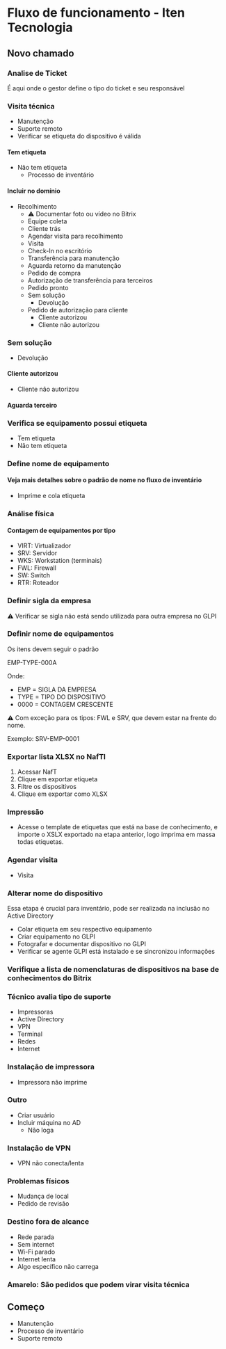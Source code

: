 # Fluxo de funcionamento - Iten Tecnologia

## Novo chamado

### Analise de Ticket

É aqui onde o gestor define o tipo do ticket e seu responsável

### Visita técnica
- Manutenção
- Suporte remoto
- Verificar se etiqueta do dispositivo é válida

#### Tem etiqueta
- Não tem etiqueta 
  - Processo de inventário

#### Incluir no domínio
- Recolhimento
  - ⚠️ Documentar foto ou vídeo no Bitrix
  - Equipe coleta
  - Cliente trás
  - Agendar visita para recolhimento
  - Visita
  - Check-In no escritório
  - Transferência para manutenção
  - Aguarda retorno da manutenção
  - Pedido de compra
  - Autorização de transferência para terceiros
  - Pedido pronto
  - Sem solução
    - Devolução
  - Pedido de autorização para cliente
    - Cliente autorizou
    - Cliente não autorizou

### Sem solução
- Devolução

#### Cliente autorizou
- Cliente não autorizou

#### Aguarda terceiro

### Verifica se equipamento possui etiqueta
- Tem etiqueta
- Não tem etiqueta

### Define nome de equipamento

#### Veja mais detalhes sobre o padrão de nome no fluxo de inventário

- Imprime e cola etiqueta

### Análise física

#### Contagem de equipamentos por tipo
- VIRT: Virtualizador
- SRV: Servidor
- WKS: Workstation (terminais)
- FWL: Firewall
- SW: Switch
- RTR: Roteador

### Definir sigla da empresa
⚠️ Verificar se sigla não está sendo utilizada para outra empresa no GLPI

### Definir nome de equipamentos
Os itens devem seguir o padrão

EMP-TYPE-000A


Onde:
- EMP = SIGLA DA EMPRESA
- TYPE = TIPO DO DISPOSITIVO
- 0000 = CONTAGEM CRESCENTE

⚠️ Com exceção para os tipos: FWL e SRV, que devem estar na frente do nome.

Exemplo: SRV-EMP-0001

### Exportar lista XLSX no NafTI
1. Acessar NafT
2. Clique em exportar etiqueta
3. Filtre os dispositivos
4. Clique em exportar como XLSX

### Impressão
- Acesse o template de etiquetas que está na base de conhecimento, e importe o XSLX exportado na etapa anterior, logo imprima em massa todas etiquetas.

### Agendar visita
- Visita

### Alterar nome do dispositivo
Essa etapa é crucial para inventário, pode ser realizada na inclusão no Active Directory

- Colar etiqueta em seu respectivo equipamento
- Criar equipamento no GLPI
- Fotografar e documentar dispositivo no GLPI
- Verificar se agente GLPI está instalado e se sincronizou informações

### Verifique a lista de nomenclaturas de dispositivos na base de conhecimentos do Bitrix

### Técnico avalia tipo de suporte
- Impressoras
- Active Directory
- VPN
- Terminal
- Redes
- Internet

### Instalação de impressora
- Impressora não imprime

### Outro
- Criar usuário
- Incluir máquina no AD
  - Não loga

### Instalação de VPN
  - VPN não conecta/lenta

### Problemas físicos
  - Mudança de local
  - Pedido de revisão

### Destino fora de alcance
  - Rede parada
  - Sem internet
  - Wi-Fi parado
  - Internet lenta
  - Algo específico não carrega

### Amarelo: São pedidos que podem virar visita técnica

## Começo
- Manutenção
- Processo de inventário
- Suporte remoto
